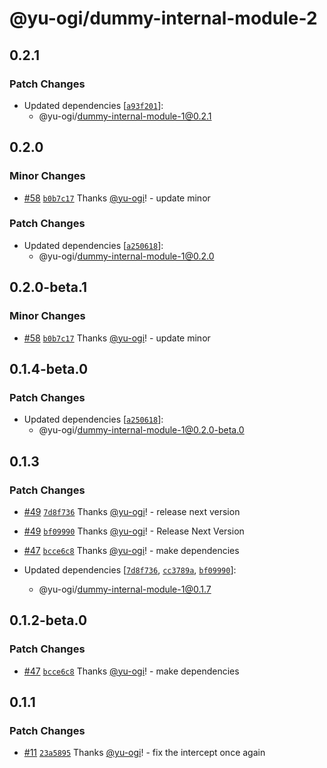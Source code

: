 # @yu-ogi/dummy-internal-module-2

## 0.2.1

### Patch Changes

- Updated dependencies [[`a93f201`](https://github.com/yu-ogi/nx-workspace-minimal/commit/a93f201033e7afcb40d3b296b2b25baa9cafec74)]:
  - @yu-ogi/dummy-internal-module-1@0.2.1

## 0.2.0

### Minor Changes

- [#58](https://github.com/yu-ogi/nx-workspace-minimal/pull/58) [`b0b7c17`](https://github.com/yu-ogi/nx-workspace-minimal/commit/b0b7c172be9708d48fd4448616a06e1b180e1dc0) Thanks [@yu-ogi](https://github.com/yu-ogi)! - update minor

### Patch Changes

- Updated dependencies [[`a250618`](https://github.com/yu-ogi/nx-workspace-minimal/commit/a2506188855a38f2481117285ec0cb40eb458825)]:
  - @yu-ogi/dummy-internal-module-1@0.2.0

## 0.2.0-beta.1

### Minor Changes

- [#58](https://github.com/yu-ogi/nx-workspace-minimal/pull/58) [`b0b7c17`](https://github.com/yu-ogi/nx-workspace-minimal/commit/b0b7c172be9708d48fd4448616a06e1b180e1dc0) Thanks [@yu-ogi](https://github.com/yu-ogi)! - update minor

## 0.1.4-beta.0

### Patch Changes

- Updated dependencies [[`a250618`](https://github.com/yu-ogi/nx-workspace-minimal/commit/a2506188855a38f2481117285ec0cb40eb458825)]:
  - @yu-ogi/dummy-internal-module-1@0.2.0-beta.0

## 0.1.3

### Patch Changes

- [#49](https://github.com/yu-ogi/nx-workspace-minimal/pull/49) [`7d8f736`](https://github.com/yu-ogi/nx-workspace-minimal/commit/7d8f7368fe4457dd653e5063edf4f4177d9be99e) Thanks [@yu-ogi](https://github.com/yu-ogi)! - release next version

- [#49](https://github.com/yu-ogi/nx-workspace-minimal/pull/49) [`bf09990`](https://github.com/yu-ogi/nx-workspace-minimal/commit/bf0999090f0f56a80f3ce37566133130d5f4c3dc) Thanks [@yu-ogi](https://github.com/yu-ogi)! - Release Next Version

- [#47](https://github.com/yu-ogi/nx-workspace-minimal/pull/47) [`bcce6c8`](https://github.com/yu-ogi/nx-workspace-minimal/commit/bcce6c8768406b60b89bf6f9a4c244e2055cf076) Thanks [@yu-ogi](https://github.com/yu-ogi)! - make dependencies

- Updated dependencies [[`7d8f736`](https://github.com/yu-ogi/nx-workspace-minimal/commit/7d8f7368fe4457dd653e5063edf4f4177d9be99e), [`cc3789a`](https://github.com/yu-ogi/nx-workspace-minimal/commit/cc3789a729be0a591b1820a40ed5d64ba6040025), [`bf09990`](https://github.com/yu-ogi/nx-workspace-minimal/commit/bf0999090f0f56a80f3ce37566133130d5f4c3dc)]:
  - @yu-ogi/dummy-internal-module-1@0.1.7

## 0.1.2-beta.0

### Patch Changes

- [#47](https://github.com/yu-ogi/nx-workspace-minimal/pull/47) [`bcce6c8`](https://github.com/yu-ogi/nx-workspace-minimal/commit/bcce6c8768406b60b89bf6f9a4c244e2055cf076) Thanks [@yu-ogi](https://github.com/yu-ogi)! - make dependencies

## 0.1.1

### Patch Changes

- [#11](https://github.com/yu-ogi/nx-workspace-minimal/pull/11) [`23a5895`](https://github.com/yu-ogi/nx-workspace-minimal/commit/23a58957ce66d873e9596bd55b9ccfadee80af61) Thanks [@yu-ogi](https://github.com/yu-ogi)! - fix the intercept once again

